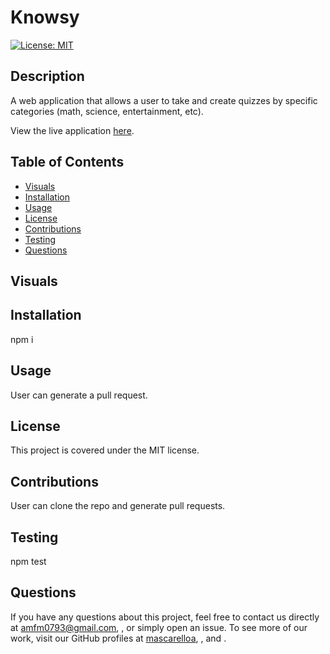 
  # Knowsy

[![License: MIT](https://img.shields.io/badge/License-MIT-yellow.svg)](https://opensource.org/licenses/MIT)

  ## Description 
  A web application that allows a user to take and create quizzes by specific categories (math, science, entertainment, etc). 

  View the live application [here](https://agile-basin-43454.herokuapp.com/).

  ## Table of Contents
  * [Visuals](#Visuals)
  * [Installation](#Installation)
  * [Usage](#Usage)
  * [License](#License)
  * [Contributions](#Contributions)
  * [Testing](#Testing)
  * [Questions](#Questions)

  ## Visuals

  ## Installation
  npm i

  ## Usage
  User can generate a pull request.

  ## License
  This project is covered under the MIT license. 

  ## Contributions
  User can clone the repo and generate pull requests.

  ## Testing
  npm test

  ## Questions
  If you have any questions about this project, feel free to contact us directly at amfm0793@gmail.com, ,  or simply open an issue. To see more of our work, visit our GitHub profiles at [mascarelloa](https://github.com/mascarelloa/), [](), and []().
